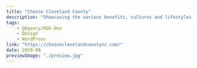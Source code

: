 ```yaml
---
title: "Choose Cleveland County"
description: "Showcasing the various benefits, cultures and lifestyles of the communities within Cleveland County, North Carolina."
tags:
    - @Agency/RDG-One
    - Design
    - WordPress
link: "https://chooseclevelandcountync.com/"
date: 2019-08
previewImage: "./preview.jpg"
---
```

